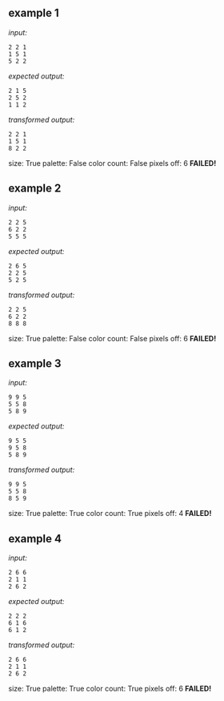 
## example 1
*input:*
```
2 2 1
1 5 1
5 2 2
```
*expected output:*
```
2 1 5
2 5 2
1 1 2
```
*transformed output:*
```
2 2 1
1 5 1
8 2 2
```
size: True
palette: False
color count: False
pixels off: 6
**FAILED!**

## example 2
*input:*
```
2 2 5
6 2 2
5 5 5
```
*expected output:*
```
2 6 5
2 2 5
5 2 5
```
*transformed output:*
```
2 2 5
6 2 2
8 8 8
```
size: True
palette: False
color count: False
pixels off: 6
**FAILED!**

## example 3
*input:*
```
9 9 5
5 5 8
5 8 9
```
*expected output:*
```
9 5 5
9 5 8
5 8 9
```
*transformed output:*
```
9 9 5
5 5 8
8 5 9
```
size: True
palette: True
color count: True
pixels off: 4
**FAILED!**

## example 4
*input:*
```
2 6 6
2 1 1
2 6 2
```
*expected output:*
```
2 2 2
6 1 6
6 1 2
```
*transformed output:*
```
2 6 6
2 1 1
2 6 2
```
size: True
palette: True
color count: True
pixels off: 6
**FAILED!**
